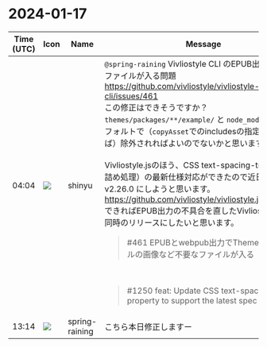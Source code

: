 # 2024-01-17

|Time (UTC)|Icon|Name|Message|
|---|---|---|---|
|04:04|![](https://avatars.slack-edge.com/2018-04-27/354445776386_e258f5ed5ba887b08668_72.jpg)|shinyu|`@spring-raining` Vivliostyle CLI のEPUB出力で不要なファイルが入る問題<br><https://github.com/vivliostyle/vivliostyle-cli/issues/461><br>この修正はできそうですか？　`themes/packages/**/example/` と `node_modules/` がデフォルトで（`copyAsset`でのincludesの指定がなければ）除外されればよいのでないかと思います。<br><br>Vivliostyle.jsのほう、CSS text-spacing-trim（約物の詰め処理）の最新仕様対応ができたので近日中に v2.26.0 にしようと思います。<br><https://github.com/vivliostyle/vivliostyle.js/pull/1250><br>できればEPUB出力の不具合を直したVivliostyle CLIと同時のリリースにしたいと思います。<br><blockquote>#461 EPUBとwebpub出力でTheme内のサンプルの画像など不要なファイルが入る</blockquote><br><blockquote>#1250 feat: Update CSS text-spacing-trim property to support the latest spec change</blockquote>|
|13:14|![](https://secure.gravatar.com/avatar/1ac180f0868137292905c311b5fff781.jpg?s=72&d=https%3A%2F%2Fa.slack-edge.com%2Fdf10d%2Fimg%2Favatars%2Fava_0021-72.png)|spring-raining|こちら本日修正しますー|
